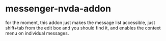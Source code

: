 # messenger-nvda-addon
for the moment, this addon just makes the message list accessible, just shift+tab from the edit box and you should find it, and enables the context menu on individual messages.
